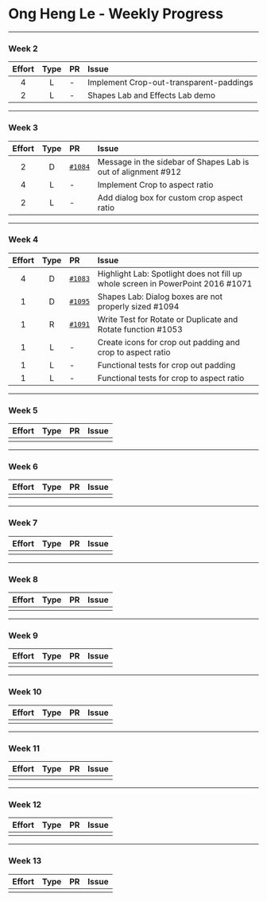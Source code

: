 # Ong Heng Le - Weekly Progress

---

### Week 2

Effort| Type | PR | Issue
:----:|:----:|:-----------|:------
4 | L | - | Implement Crop-out-transparent-paddings
2 | L | - | Shapes Lab and Effects Lab demo

---
### Week 3

Effort| Type | PR | Issue
:----:|:----:|:-----------|:------
2 | D | [`#1084`](https://github.com/PowerPointLabs/PowerPointLabs/pull/1084) | Message in the sidebar of Shapes Lab is out of alignment #912 
4 | L | - | Implement Crop to aspect ratio
2 | L | - | Add dialog box for custom crop aspect ratio

---
### Week 4

Effort| Type | PR | Issue
:----:|:----:|:-----------|:------
4 | D | [`#1083`](https://github.com/PowerPointLabs/PowerPointLabs/pull/1083) | Highlight Lab: Spotlight does not fill up whole screen in PowerPoint 2016 #1071
1 | D | [`#1095`](https://github.com/PowerPointLabs/PowerPointLabs/pull/1095) | Shapes Lab: Dialog boxes are not properly sized #1094 
1 | R | [`#1091`](https://github.com/PowerPointLabs/PowerPointLabs/pull/1091) | Write Test for Rotate or Duplicate and Rotate function #1053
1 | L | - | Create icons for crop out padding and crop to aspect ratio
1 | L | - | Functional tests for crop out padding
1 | L | - | Functional tests for crop to aspect ratio

---
### Week 5

Effort| Type | PR | Issue
:----:|:----:|:-----------|:------
 |  |  | 

---
### Week 6

Effort| Type | PR | Issue
:----:|:----:|:-----------|:------
 |  |  | 

---
### Week 7

Effort| Type | PR | Issue
:----:|:----:|:-----------|:------
 |  |  | 

---
### Week 8

Effort| Type | PR | Issue
:----:|:----:|:-----------|:------
 |  |  | 

---
### Week 9

Effort| Type | PR | Issue
:----:|:----:|:-----------|:------
 |  |  | 

---
### Week 10

Effort| Type | PR | Issue
:----:|:----:|:-----------|:------
 |  |  | 

---
### Week 11

Effort| Type | PR | Issue
:----:|:----:|:-----------|:------
 |  |  | 

---
### Week 12

Effort| Type | PR | Issue
:----:|:----:|:-----------|:------
 |  |  | 

---
### Week 13

Effort| Type | PR | Issue
:----:|:----:|:-----------|:------
 |  |  | 

